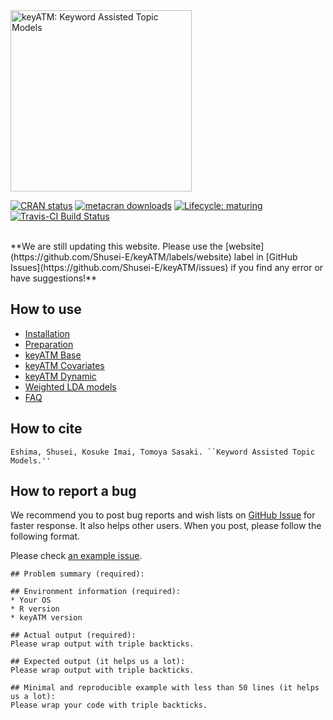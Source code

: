 <img src="https://shusei-e.github.io/keyATM/reference/figures/keyATM_logoFull.svg" alt="keyATM: Keyword Assisted Topic Models" width="290"/>

<!-- badges: start -->
[![CRAN status](https://www.r-pkg.org/badges/version/keyATM)](https://CRAN.R-project.org/package=keyATM)
[![metacran downloads](https://cranlogs.r-pkg.org/badges/grand-total/keyATM)](https://cran.r-project.org/package=keyATM)
[![Lifecycle:
maturing](https://img.shields.io/badge/lifecycle-maturing-blue.svg)](https://www.tidyverse.org/lifecycle/#maturing)
[![Travis-CI Build Status](https://travis-ci.com/Shusei-E/keyATM.svg?branch=master)](https://travis-ci.com/Shusei-E/keyATM)
<!-- badges: end -->

<br>
**We are still updating this website. Please use the [website](https://github.com/Shusei-E/keyATM/labels/website) label in [GitHub Issues](https://github.com/Shusei-E/keyATM/issues) if you find any error or have suggestions!**


## How to use
* [Installation](articles/pkgdown_files/Installation.html)
* [Preparation](articles/pkgdown_files/Preparation.html)
* [keyATM Base](articles/pkgdown_files/keyATM_base.html)
* [keyATM Covariates](articles/pkgdown_files/keyATM_cov.html)
* [keyATM Dynamic](articles/pkgdown_files/keyATM_dynamic.html)
* [Weighted LDA models](articles/pkgdown_files/Weighted_LDA.html)
* [FAQ](articles/pkgdown_files/FAQ.html)

## How to cite
```
Eshima, Shusei, Kosuke Imai, Tomoya Sasaki. ``Keyword Assisted Topic Models.''
```

## How to report a bug
We recommend you to post bug reports and wish lists on [GitHub Issue](https://github.com/Shusei-E/keyATM/issues) for faster response. It also helps other users. When you post, please follow the following format. 

Please check [an example issue](https://github.com/Shusei-E/keyATM/issues/46).

```
## Problem summary (required):

## Environment information (required):
* Your OS
* R version
* keyATM version

## Actual output (required):
Please wrap output with triple backticks.

## Expected output (it helps us a lot):
Please wrap output with triple backticks.

## Minimal and reproducible example with less than 50 lines (it helps us a lot):
Please wrap your code with triple backticks.

```



